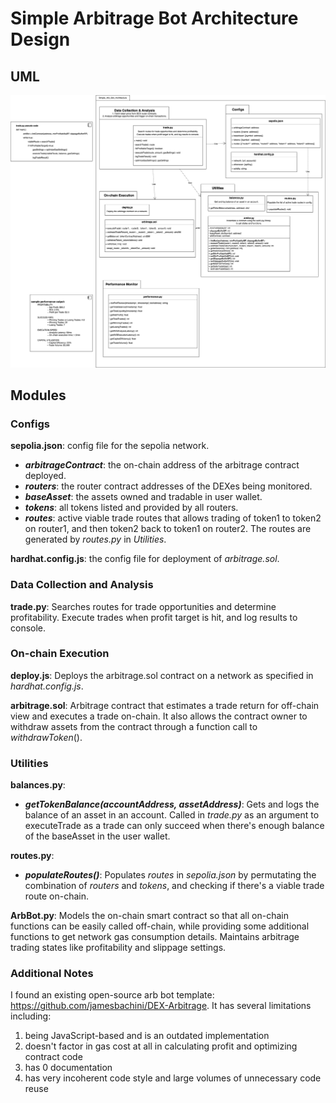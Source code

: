 # Simple Arbitrage Bot Architecture Design 

## UML
![Simple Arbitrage Bot Architecture Design UML](images/Simple_Arb_Bot_Architecture_Design.png)

## Modules
### Configs
**sepolia.json**: config file for the sepolia network. 
- ***arbitrageContract***: the on-chain address of the arbitrage contract deployed.
- ***routers***: the router contract addresses of the DEXes being monitored.
- ***baseAsset***: the assets owned and tradable in user wallet.
- ***tokens***: all tokens listed and provided by all routers.
- ***routes***: active viable trade routes that allows trading of token1 to token2 on router1, and then token2 back to token1 on router2. The routes are generated by *routes.py* in *Utilities*. 
  
**hardhat.config.js**: the config file for deployment of *arbitrage.sol*.

### Data Collection and Analysis
**trade.py**: Searches routes for trade opportunities and determine profitability. Execute trades when profit target is hit, and log results to console.

### On-chain Execution
**deploy.js**: Deploys the arbitrage.sol contract on a network as specified in *hardhat.config.js*.

**arbitrage.sol**: Arbitrage contract that estimates a trade return for off-chain view and executes a trade on-chain. It also allows the contract owner to withdraw assets from the contract through a function call to *withdrawToken*().

### Utilities
**balances.py**: 
- ***getTokenBalance(accountAddress, assetAddress)***: Gets and logs the balance of an asset in an account. Called in *trade.py* as an argument to executeTrade as a trade can only succeed when there's enough balance of the baseAsset in the user wallet.
  
**routes.py**:
- ***populateRoutes()***: Populates *routes* in *sepolia.json* by permutating the combination of *routers* and *tokens*, and checking if there's a viable trade route on-chain.
  
**ArbBot.py**: Models the on-chain smart contract so that all on-chain functions can be easily called off-chain, while providing some additional functions to get network gas consumption details. Maintains arbitrage trading states like profitability and slippage settings.

### Additional Notes
I found an existing open-source arb bot template: https://github.com/jamesbachini/DEX-Arbitrage. It has several limitations including:
1. being JavaScript-based and is an outdated implementation
2. doesn't factor in gas cost at all in calculating profit and optimizing contract code
3. has 0 documentation
4. has very incoherent code style and large volumes of unnecessary code reuse